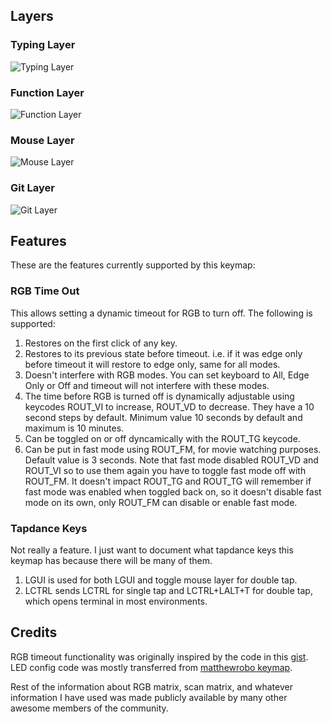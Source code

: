 ## Layers

### Typing Layer

![Typing Layer](https://imgur.com/QUIU2SL.png)

### Function Layer

![Function Layer](https://imgur.com/4q4ld4X.png)

### Mouse Layer

![Mouse Layer](https://imgur.com/xXVFyEE.png)

### Git Layer

![Git Layer](https://imgur.com/WMMM0zz.png)

## Features

These are the features currently supported by this keymap:

### RGB Time Out

This allows setting a dynamic timeout for RGB to turn off. The following is supported:

1. Restores on the first click of any key.
2. Restores to its previous state before timeout. i.e. if it was edge only before timeout it will restore to edge only, same for all modes.
3. Doesn't interfere with RGB modes. You can set keyboard to All, Edge Only or Off and timeout will not interfere with these modes.
4. The time before RGB is turned off is dynamically adjustable using keycodes ROUT_VI to increase, ROUT_VD to decrease. They have a 10 second steps by default. Minimum value 10 seconds by default and maximum is 10 minutes.
5. Can be toggled on or off dyncamically with the ROUT_TG keycode.
6. Can be put in fast mode using ROUT_FM, for movie watching purposes. Default value is 3 seconds. Note that fast mode disabled ROUT_VD and ROUT_VI so to use them again you have to toggle fast mode off with ROUT_FM. It doesn't impact ROUT_TG and ROUT_TG will remember if fast mode was enabled when toggled back on, so it doesn't disable fast mode on its own, only ROUT_FM can disable or enable fast mode.

### Tapdance Keys

Not really a feature. I just want to document what tapdance keys this keymap has because there will be many of them.

1. LGUI is used for both LGUI and toggle mouse layer for double tap.
2. LCTRL sends LCTRL for single tap and LCTRL+LALT+T for double tap, which opens terminal in most environments.

## Credits

RGB timeout functionality was originally inspired by the code in this [gist](https://gist.github.com/algernon/9182469e21894192017f2bb5d478c7df).
LED config code was mostly transferred from [matthewrobo keymap](https://github.com/qmk/qmk_firmware/tree/master/keyboards/massdrop/ctrl/keymaps/matthewrobo).

Rest of the information about RGB matrix, scan matrix, and whatever information I have used was made publicly available by many other awesome members of the community.
